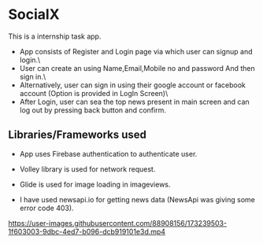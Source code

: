 # SocialX
This is a internship task app.

* App consists of Register and Login page via which user can signup and login.\
* User can create an using Name,Email,Mobile no and password And then sign in.\
* Alternatively, user can sign in using their google account or facebook account (Option is provided in LogIn Screen)\
* After Login, user can sea the top news present in main screen and can log out by pressing back button and confirm.

## Libraries/Frameworks used

* App uses Firebase authentication to authenticate user.

* Volley library is used for network request.

* Glide is used for image loading in imageviews.

* I have used newsapi.io for getting news data (NewsApi was giving some error code 403).

https://user-images.githubusercontent.com/88908156/173239503-1f603003-9dbc-4ed7-b096-dcb919101e3d.mp4
